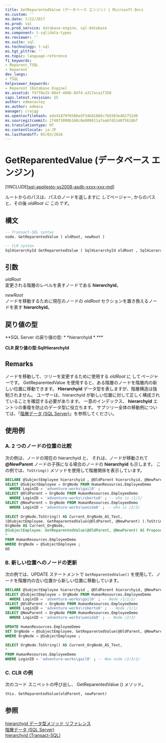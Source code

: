 ```yaml
---
title: GetReparentedValue (データベース エンジン) | Microsoft Docs
ms.custom: ''
ms.date: 7/22/2017
ms.prod: sql
ms.prod_service: database-engine, sql-database
ms.component: t-sql|data-types
ms.reviewer: ''
ms.suite: sql
ms.technology: t-sql
ms.tgt_pltfrm: ''
ms.topic: language-reference
f1_keywords:
- Reparent_TSQL
- Reparent
dev_langs:
- TSQL
helpviewer_keywords:
- Reparent [Database Engine]
ms.assetid: f47f8e25-08ef-498b-84f4-a317aca1f358
caps.latest.revision: 25
author: edmacauley
ms.author: edmaca
manager: craigg
ms.openlocfilehash: ede41879f6586edf34b81866c769303ed62752d0
ms.sourcegitcommit: 1740f3090b168c0e809611a7aa6fd514075616bf
ms.translationtype: HT
ms.contentlocale: ja-JP
ms.lasthandoff: 05/03/2018
---
```

# <a name="getreparentedvalue-database-engine"></a>GetReparentedValue (データベース エンジン)
[!INCLUDE[tsql-appliesto-ss2008-asdb-xxxx-xxx-md](../../includes/tsql-appliesto-ss2008-asdb-xxxx-xxx-md.md)]

ルートからのパスは、パスのノードを返しますに *して*ページャー, からのパスと、その後 *oldRoot に* この*です*。
  
## <a name="syntax"></a>構文  
  
```sql
-- Transact-SQL syntax  
node. GetReparentedValue ( oldRoot, newRoot )  
```  
  
```sql
-- CLR syntax  
SqlHierarchyId GetReparentedValue ( SqlHierarchyId oldRoot , SqlHierarchyId newRoot )  
```  
  
## <a name="arguments"></a>引数  
*oldRoot*  
変更される階層のレベルを表すノードである **hierarchyid**。
  
*newRoot*  
ノードを移動するために現在のノードの *oldRoot* セクションを置き換えるノードを表す **hierarchyid**。
  
## <a name="return-types"></a>戻り値の型  
**SQL Server の戻り値の型: * *hierarchyid * ***
  
**CLR 戻り値の型:SqlHierarchyId**
  
## <a name="remarks"></a>Remarks  
ノードを移動して、ツリーを変更するために使用する *oldRoot* に して*ページャー*です。 GetReparentedValue を使用すると、ある階層のノードを階層内の新しい位置に移動できます。 **Hierarchyid** データ型を表しますが、階層構造は強制されません。 ユーザーは、hierarchyid が新しい位置に対して正しく構成されていることを確認する必要があります。 一意のインデックス、 **hierarchyid** エントリの重複を防止のデータ型に役立ちます。 サブツリー全体の移動例については、「[階層データ &#40;SQL Server&#41;](../../relational-databases/hierarchical-data-sql-server.md)」を参照してください。
  
## <a name="examples"></a>使用例  
  
### <a name="a-comparing-two-node-locations"></a>A. 2 つのノードの位置の比較  
次の例は、ノードの現在の hierarchyid と、 それは、ノードが移動されて **@NewParent** ノードの子孫になる場合のノードの **hierarchyid** も示します。 この例では、`ToString()` メソッドを使用して階層関係を表示しています。
  
```sql
DECLARE @SubjectEmployee hierarchyid , @OldParent hierarchyid, @NewParent hierarchyid  
SELECT @SubjectEmployee = OrgNode FROM HumanResources.EmployeeDemo  
  WHERE LoginID = 'adventure-works\gail0' ;  
SELECT @OldParent = OrgNode FROM HumanResources.EmployeeDemo  
  WHERE LoginID = 'adventure-works\roberto0' ; -- who is /1/1/  
SELECT @NewParent = OrgNode FROM HumanResources.EmployeeDemo  
  WHERE LoginID = 'adventure-works\wanida0' ; -- who is /2/3/  
  
SELECT OrgNode.ToString() AS Current_OrgNode_AS_Text,   
(@SubjectEmployee. GetReparentedValue(@OldParent, @NewParent) ).ToString() AS Proposed_OrgNode_AS_Text,  
OrgNode AS Current_OrgNode,  
@SubjectEmployee. GetReparentedValue(@OldParent, @NewParent) AS Proposed_OrgNode,  
*  
FROM HumanResources.EmployeeDemo  
WHERE OrgNode = @SubjectEmployee ;  
GO  
```  
  
### <a name="b-updating-a-node-to-a-new-location"></a>B. 新しい位置へのノードの更新  
次の例では、UPDATE ステートメントで `GetReparentedValue()` を使用して、ノードを階層内の古い位置から新しい位置に移動しています。
  
```sql
DECLARE @SubjectEmployee hierarchyid , @OldParent hierarchyid, @NewParent hierarchyid  
SELECT @SubjectEmployee = OrgNode FROM HumanResources.EmployeeDemo  
  WHERE LoginID = 'adventure-works\gail0' ; -- Node /1/1/2/  
SELECT @OldParent = OrgNode FROM HumanResources.EmployeeDemo  
  WHERE LoginID = 'adventure-works\roberto0' ; -- Node /1/1/  
SELECT @NewParent = OrgNode FROM HumanResources.EmployeeDemo  
  WHERE LoginID = 'adventure-works\wanida0' ; -- Node /2/3/  
  
UPDATE HumanResources.EmployeeDemo  
SET OrgNode = @SubjectEmployee. GetReparentedValue(@OldParent, @NewParent)   
WHERE OrgNode = @SubjectEmployee ;  
  
SELECT OrgNode.ToString() AS Current_OrgNode_AS_Text,   
*  
FROM HumanResources.EmployeeDemo  
WHERE LoginID = 'adventure-works\gail0' ; -- Now node /2/3/2/  
```  
  
### <a name="c-clr-example"></a>C. CLR の例  
次のコード スニペットの呼び出し、 GetReparentedValue () メソッド。
  
```sql
this. GetReparentedValue(oldParent, newParent)  
```  
  
## <a name="see-also"></a>参照
[hierarchyid データ型メソッド リファレンス](http://msdn.microsoft.com/library/01a050f5-7580-4d5f-807c-7f11423cbb06)  
[階層データ (SQL Server)](../../relational-databases/hierarchical-data-sql-server.md)  
[hierarchyid &#40;Transact-SQL&#41;](../../t-sql/data-types/hierarchyid-data-type-method-reference.md)
  
  
